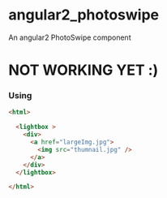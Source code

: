 # angular2_photoswipe
An angular2 PhotoSwipe component

# NOT WORKING YET :)

### Using

```html
<html>

  <lightbox >
    <div>
      <a href="largeImg.jpg">
        <img src="thumnail.jpg" />
      </a>
    </div>
  </lightbox>

</html>
```
